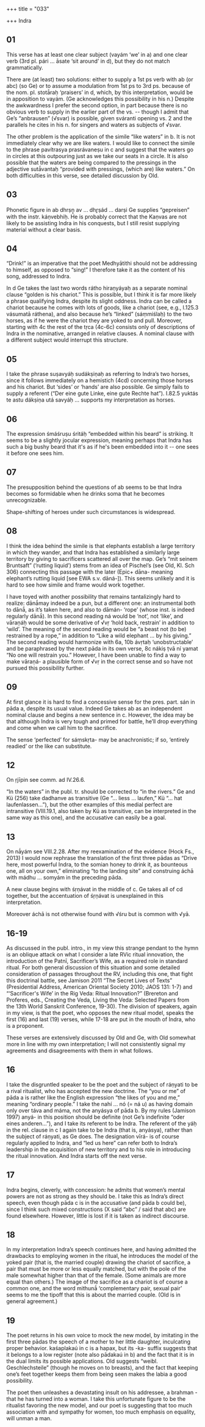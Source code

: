 +++
title = "033"

+++
Indra


## 01
This verse has at least one clear subject (vayám ‘we’ in a) and one clear verb (3rd pl. pári … āsate ‘sit around’ in d), but they do not match grammatically.

There are (at least) two solutions: either to supply a 1st ps verb with ab (or abc) (so Ge) or to assume a modulation from 1st ps to 3rd ps. because of the nom. pl. stotā́raḥ ‘praisers’ in d, which, by this interpretation, would be in apposition to vayám. (Ge acknowledges this possibility in his n.) Despite the awkwardness I prefer the second option, in part because there is no obvious verb to supply in the earlier part of the vs. -- though I admit that Ge’s “anbrausen” (√svar) is possible, given sváranti opening
vs. 2 and the parallels he cites in his n. for singers and waters as subjects of √svar.

The other problem is the application of the simile “like waters” in b. It is not immediately clear why we are like waters. I would like to connect the simile to the phrase pavítrasya prasrávaneṣu in c and suggest that the waters go in circles at this outpouring just as we take our seats in a circle. It is also possible that the waters are being compared to the pressings in the adjective sutā́vantaḥ “provided with pressings, (which are) like waters.” On both difficulties in this verse, see detailed discussion by Old.


## 03
Phonetic figure in ab dhrṣṇ̥ av ... dhr̥ṣád ... darṣi Ge supplies “gepreisen” with the instr. káṇvebhiḥ. He is probably correct that the Kaṇvas are not likely to be assisting Indra in his conquests, but I still resist supplying material without a clear basis.


## 04
“Drink!” is an imperative that the poet Medhyātithi should not be addressing to himself, as opposed to “sing!” I therefore take it as the content of his song, addressed to Indra.

In d Ge takes the last two words rátho hiraṇyáyaḥ as a separate nominal clause “golden is his chariot.” This is possible, but I think it is far more likely a phrase qualifying Indra, despite its slight oddness. Indra can be called a chariot because he comes with lots of goods, like a chariot (see, e.g., I.125.3 vásumatā ráthena), and also because he’s “linked” (sáṃmiślaḥ) to the two horses, as if he were the chariot they are yoked to and pull. Moreover, starting with 4c the rest of the tṛca (4c-6c) consists only of descriptions of Indra in the nominative, arranged in relative clauses. A nominal clause with a different subject would interrupt this structure.


## 05
I take the phrase suṣavyáḥ sudákṣiṇaḥ as referring to Indra’s two horses, since it follows immediately on a hemistich (4cd) concerning those horses and his chariot. But ‘sides’ or ‘hands’ are also possible. Ge simply fails to supply a referent (“Der eine gute Linke, eine gute Rechte hat”). I.82.5 yuktás te astu dákṣiṇa utá savyáḥ ... supports my interpretation as horses.


## 06
The expression śmáśruṣu śritáḥ “embedded within his beard” is striking. It seems to be a slightly jocular expression, meaning perhaps that Indra has such a big bushy beard that it's as if he's been embedded into it -- one sees it before one sees him.


## 07
The presupposition behind the questions of ab seems to be that Indra becomes so formidable when he drinks soma that he becomes unrecognizable.

Shape-shifting of heroes under such circumstances is widespread.


## 08
I think the idea behind the simile is that elephants establish a large territory in which they wander, and that Indra has established a similarly large territory by giving to sacrificers scattered all over the map. Ge’s “mit seinem Bruntsaft” (‘rutting liquid’) stems from an idea of Pischel’s (see Old, Kl. Sch 306) connecting this passage with the later (Epic+ dāna- meaning elephant’s rutting liquid [see EWA s.v. dāná-]). This seems unlikely and it is hard to see how simile and frame would work together.

I have toyed with another possibility that remains tantalizingly hard to realize: dānā́may indeed be a pun, but a different one: an instrumental both to dānā́, as it’s taken here, and also to dāmán- ‘rope’ (whose inst. is indeed regularly dānā́). In this second reading ná would be ‘not’, not ‘like’, and vāraṇáḥ would be some derivative of √vṛ ‘hold back, restrain’ in addition to ‘wild’. The meaning of the second reading would be “a beast not (to be) restrained by a rope,” in addition to “Like a wild elephant … by his giving.” The second reading would harmonize with 6a, 10b ávṛtaḥ ‘unobstructable’ and be paraphrased by the next pāda in its own verse, 8c nákiṣ ṭvā ní yamat “No one will restrain you.” However, I have been unable to find a way to make vāraṇá- a plausible form of √vṛ in the correct sense and so have not pursued this possibility further.


## 09
At first glance it is hard to find a concessive sense for the pres. part. sán in pāda a, despite its usual value. Indeed Ge takes ab as an independent nominal clause and begins a new sentence in c. However, the idea may be that although Indra is very tough and primed for battle, he’ll drop everything and come when we call him to the sacrifice.

The sense ‘perfected’ for sáṃskṛta- may be anachronistic; if so, ‘entirely readied’ or the like can substitute.


## 12
On ṛjīpin see comm. ad IV.26.6.

“In the waters” in the publ. tr. should be corrected to “in the rivers.” Ge and Kü (256) take dadhanve as transitive (Ge “… liess … laufen,” Kü “… hat laufenlassen…”), but the other examples of this medial perfect are intransitive (VIII.19.1, also taken by Kü as transitive, can be interpreted in the same way as this one), and the accusative can easily be a goal.


## 13
On nā́yám see VIII.2.28. After my reexamination of the evidence (Hock Fs., 2013) I would now rephrase the translation of the first three pādas as “Drive here, most powerful Indra, to the somian honey to drink it, as bounteous one, all on your own,” eliminating “to the landing site” and construing áchā with mádhu … somyám in the preceding pāda.

A new clause begins with śṛṇávat in the middle of c. Ge takes all of cd together, but the accentuation of śṛṇávat is unexplained in this interpretation.

Moreover áchā is not otherwise found with √śru but is common with √yā.

## 16-19
As discussed in the publ. intro., in my view this strange pendant to the hymn is an oblique attack on what I consider a late RVic ritual innovation, the introduction of the Patnī, Sacrificer’s Wife, as a required role in standard ritual. For both general discussion of this situation and some detailed consideration of passages throughout the RV, including this one, that fight this doctrinal battle, see Jamison 2011 “The Secret Lives of Texts” (Presidential Address, American Oriental Society 2010; JAOS 131: 1-7) and “‘Sacrificer's Wife’ in the Rig Veda: Ritual Innovation?” (Brereton and Proferes, eds., Creating the Veda, Living the Veda: Selected Papers from the 13th World Sanskrit Conference, 19-30). The division of speakers, again in my view, is that the poet, who opposes the new ritual model, speaks the first (16) and last (19) verses, while 17-18 are put in the mouth of Indra, who is a proponent.

These verses are extensively discussed by Old and Ge, with Old somewhat more in line with my own interpretation; I will not consistently signal my agreements and disagreements with them in what follows.


## 16
I take the disgruntled speaker to be the poet and the subject of ráṇyati to be a rival ritualist, who has accepted the new doctrine. The “you or me” of pāda a is rather like the English expression “the likes of you and me,” meaning “ordinary people.” I take the nahí … nó (= ná u) as having domain only over táva and máma, not the anyásya of pāda b. By my rules (Jamison 1997) anyá- in this position should be definite (not Ge’s indefinite “oder eines anderen…”), and I take its referent to be Indra. The referent of the yáḥ in the rel. clause in c I again take to be Indra (that is, anyásya), rather than the subject of ráṇyati, as Ge does. The designation vīrá- is of course regularly applied to Indra, and “led us here” can refer both to Indra’s leadership in the acquisition of new territory and to his role in introducing the ritual innovation. And Indra starts off the next verse.


## 17
Indra begins, cleverly, with concession: he admits that women’s mental powers are not as strong as they should be. I take this as Indra’s direct speech, even though pāda c is in the accusative (and pāda b could be), since I think such mixed constructions (X said “abc” / said that abc) are found elsewhere. However, little is lost if it is taken as indirect discourse.


## 18
In my interpretation Indra’s speech continues here, and having admitted the drawbacks to employing women in the ritual, he introduces the model of the yoked pair (that is, the married couple) drawing the chariot of sacrifice, a pair that must be more or less equally matched, but with the pole of the male somewhat higher than that of the female. (Some animals are more equal than others.) The image of the sacrifice as a chariot is of course a common one, and the word mithunā́ ‘complementary pair, sexual pair’ seems to me the tipoff that this is about the married couple. (Old is in general agreement.)


## 19
The poet returns in his own voice to mock the new model, by imitating in the first three pādas the speech of a mother to her little daughter, inculcating proper behavior. kaśaplakaú in c is a hapax, but its -ka- suffix suggests that it belongs to a low register (note also pādakaú in b) and the fact that it is in the dual limits its possible applications. Old suggests “weibl. Geschlechsteile” (though he moves on to breasts), and the fact that keeping one’s feet together keeps them from being seen makes the labia a good possibility.

The poet then unleashes a devastating insult on his addressee, a brahman - that he has turned into a woman. I take this unfortunate figure to be the ritualist favoring the new model, and our poet is suggesting that too much association with and sympathy for women, too much emphasis on equality, will unman a man.
